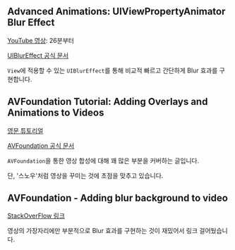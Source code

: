 ## Advanced Animations: UIViewPropertyAnimator Blur Effect 

[YouTube 영상](https://www.youtube.com/watch?v=gnwKWzmVrjY "YouTube"): 26분부터

[UIBlurEffect 공식 문서](https://developer.apple.com/documentation/uikit/uiblureffect "Documentation")

`View`에 적용할 수 있는 `UIBlurEffect`를 통해 비교적 빠르고 간단하게 Blur 효과를 구현합니다.

## AVFoundation Tutorial: Adding Overlays and Animations to Videos

[영문 튜토리얼](https://www.raywenderlich.com/6236502-avfoundation-tutorial-adding-overlays-and-animations-to-videos#toc-anchor-010 "Tutorial")

[AVFoundation 공식 문서](https://developer.apple.com/documentation/avfoundation "Documentation")

`AVFoundation`을 통한 영상 합성에 대해 꽤 많은 부분을 커버하는 글입니다.

단, '스노우'처럼 영상을 꾸미는 것에 초점을 맞추고 있습니다.

## AVFoundation - Adding blur background to video 

[StackOverFlow 링크](https://stackoverflow.com/questions/44105717/avfoundation-adding-blur-background-to-video "StackOverFlow")

영상의 가장자리에만 부분적으로 Blur 효과를 구현하는 것이 재밌어서 링크 걸어뒀습니다.
